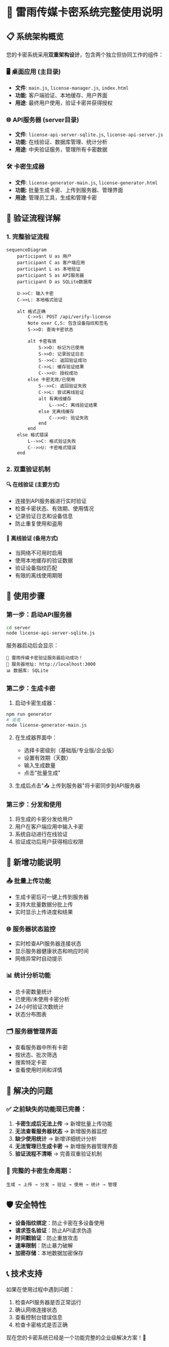 # 🎫 雷雨传媒卡密系统完整使用说明

## 📋 系统架构概览

您的卡密系统采用**双重架构设计**，包含两个独立但协同工作的组件：

### 🖥️ **桌面应用 (主目录)**
- **文件**: `main.js`, `license-manager.js`, `index.html`
- **功能**: 客户端验证、本地缓存、用户界面
- **用途**: 最终用户使用，验证卡密并获得授权

### 🌐 **API服务器 (server目录)**
- **文件**: `license-api-server-sqlite.js`, `license-api-server.js`
- **功能**: 在线验证、数据库管理、统计分析
- **用途**: 中央验证服务，管理所有卡密数据

### 🛠️ **卡密生成器**
- **文件**: `license-generator-main.js`, `license-generator.html`
- **功能**: 批量生成卡密、上传到服务器、管理界面
- **用途**: 管理员工具，生成和管理卡密

## 🔄 验证流程详解

### 1. **完整验证流程**

```mermaid
sequenceDiagram
    participant U as 用户
    participant C as 客户端应用
    participant L as 本地验证
    participant S as API服务器
    participant D as SQLite数据库

    U->>C: 输入卡密
    C->>L: 本地格式验证
    
    alt 格式正确
        C->>S: POST /api/verify-license
        Note over C,S: 包含设备指纹和签名
        S->>D: 查询卡密状态
        
        alt 卡密有效
            S->>D: 标记为已使用
            S->>D: 记录验证日志
            S-->>C: 返回验证成功
            C->>L: 缓存验证结果
            C-->>U: 授权成功
        else 卡密无效/已使用
            S-->>C: 返回验证失败
            C->>L: 尝试离线验证
            alt 有离线缓存
                L-->>C: 离线验证结果
            else 无离线缓存
                C-->>U: 验证失败
            end
        end
    else 格式错误
        L-->>C: 格式验证失败
        C-->>U: 卡密格式错误
    end
```

### 2. **双重验证机制**

#### 🔍 **在线验证** (主要方式)
- 连接到API服务器进行实时验证
- 检查卡密状态、有效期、使用情况
- 记录验证日志和设备信息
- 防止重复使用和盗用

#### 💾 **离线验证** (备用方式)
- 当网络不可用时启用
- 使用本地缓存的验证数据
- 验证设备指纹匹配
- 有限的离线使用期限

## 🚀 使用步骤

### **第一步：启动API服务器**

```bash
cd server
node license-api-server-sqlite.js
```

服务器启动后会显示：
```
🚀 雷雨传媒卡密验证服务器启动成功！
📡 服务器地址: http://localhost:3000
📊 数据库: SQLite
```

### **第二步：生成卡密**

1. 启动卡密生成器：
```bash
npm run generator
# 或者
node license-generator-main.js
```

2. 在生成器界面中：
   - 选择卡密级别（基础版/专业版/企业版）
   - 设置有效期（天数）
   - 输入生成数量
   - 点击"批量生成"

3. 生成后点击"📤 上传到服务器"将卡密同步到API服务器

### **第三步：分发和使用**

1. 将生成的卡密分发给用户
2. 用户在客户端应用中输入卡密
3. 系统自动进行在线验证
4. 验证成功后用户获得相应权限

## 🔧 新增功能说明

### 📤 **批量上传功能**
- 生成卡密后可一键上传到服务器
- 支持大批量数据分批上传
- 实时显示上传进度和结果

### 🌐 **服务器状态监控**
- 实时检查API服务器连接状态
- 显示服务器健康状态和响应时间
- 网络异常时自动提示

### 📊 **统计分析功能**
- 总卡密数量统计
- 已使用/未使用卡密分析
- 24小时验证次数统计
- 状态分布图表

### 🗂️ **服务器管理界面**
- 查看服务器中所有卡密
- 按状态、批次筛选
- 搜索特定卡密
- 查看使用时间和详情

## 🎯 解决的问题

### ✅ **之前缺失的功能现已完善：**

1. **卡密生成后无法上传** → 新增批量上传功能
2. **无法查看服务器状态** → 新增服务器监控
3. **缺少使用统计** → 新增详细统计分析
4. **无法管理已生成卡密** → 新增服务器管理界面
5. **验证流程不清晰** → 完善双重验证机制

### 🔄 **完整的卡密生命周期：**

```
生成 → 上传 → 分发 → 验证 → 使用 → 统计 → 管理
```

## 🛡️ 安全特性

- **设备指纹绑定**：防止卡密在多设备使用
- **请求签名验证**：防止API请求伪造
- **时间戳验证**：防止重放攻击
- **速率限制**：防止暴力破解
- **加密存储**：本地数据加密保存

## 📞 技术支持

如果在使用过程中遇到问题：

1. 检查API服务器是否正常运行
2. 确认网络连接状态
3. 查看控制台错误信息
4. 检查卡密格式是否正确

现在您的卡密系统已经是一个功能完整的企业级解决方案！🎉
